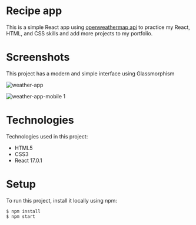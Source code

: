 # Recipe app

This is a simple React app using [openweathermap api](https://openweathermap.org/api) to practice my React, HTML, and CSS skills and add more projects to my portfolio.

# Screenshots
This project has a modern and simple interface using 
Glassmorphism

![weather-app](https://user-images.githubusercontent.com/56490555/105774540-1df5e080-5f44-11eb-97f2-f26818265685.png)

![weather-app-mobile 1](https://user-images.githubusercontent.com/56490555/105774900-a83e4480-5f44-11eb-9663-4f6c7c4cbaa9.png)

# Technologies
Technologies used in this project:
* HTML5
* CSS3
* React 17.0.1

# Setup

To run this project, install it locally using npm:

```
$ npm install
$ npm start
```